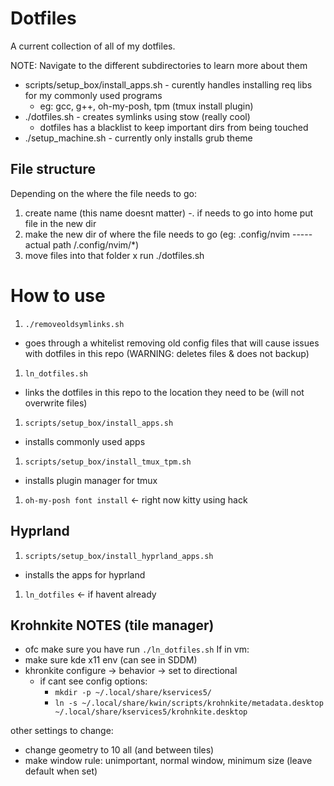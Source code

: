# Dotfiles
A current collection of all of my dotfiles. 

NOTE: Navigate to the different subdirectories to learn more about them 

- scripts/setup_box/install_apps.sh - curently handles installing req libs for my commonly used programs
  - eg: gcc, g++, oh-my-posh, tpm (tmux install plugin)
- ./dotfiles.sh - creates symlinks using stow (really cool)
  - dotfiles has a blacklist to keep important dirs from being touched
- ./setup_machine.sh - currently only installs grub theme

## File structure 
Depending on the where the file needs to go:
1. create name (this name doesnt matter)
  -. if needs to go into home put file in the new dir
1. make the new dir of where the file needs to go (eg: .config/nvim ----- actual path /.config/nvim/*)
1. move files into that folder x run ./dotfiles.sh

# How to use 
1. `./removeoldsymlinks.sh`
  - goes through a whitelist removing old config files that will cause issues with dotfiles in this repo (WARNING: deletes files & does not backup)
1. `ln_dotfiles.sh`
  - links the dotfiles in this repo to the location they need to be (will not overwrite files)
1. `scripts/setup_box/install_apps.sh` 
  - installs commonly used apps
1. `scripts/setup_box/install_tmux_tpm.sh` 
  - installs plugin manager for tmux
1. `oh-my-posh font install` <- right now kitty using hack

## Hyprland
1. `scripts/setup_box/install_hyprland_apps.sh`
  - installs the apps for hyprland
1. `ln_dotfiles` <- if havent already

## Krohnkite NOTES (tile manager)
- ofc make sure you have run `./ln_dotfiles.sh`
If in vm:
- make sure kde x11 env (can see in SDDM)
- khronkite configure -> behavior -> set to directional
  - if cant see config options:
    - `mkdir -p ~/.local/share/kservices5/`
    - `ln -s ~/.local/share/kwin/scripts/krohnkite/metadata.desktop ~/.local/share/kservices5/krohnkite.desktop`

other settings to change:
- change geometry to 10 all (and between tiles)
- make window rule: unimportant, normal window, minimum size (leave default when set)

